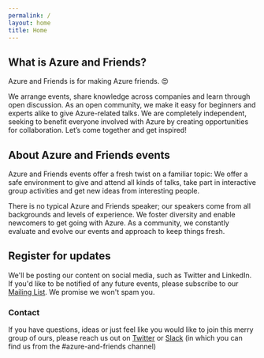 ```yaml
---
permalink: /
layout: home
title: Home
---
```


## What is Azure and Friends?

Azure and Friends is for making Azure friends. :heart_eyes:

We arrange events, share knowledge across companies and learn through open discussion. As an open community, we make it easy for beginners and experts alike to give Azure-related talks. We are completely independent, seeking to benefit everyone involved with Azure by creating opportunities for collaboration. Let’s come together and get inspired!

## About Azure and Friends events

Azure and Friends events offer a fresh twist on a familiar topic: We offer a safe environment to give and attend all kinds of talks, take part in interactive group activities and get new ideas from interesting people. 

There is no typical Azure and Friends speaker; our speakers come from all backgrounds and levels of experience. We foster diversity and enable newcomers to get going with Azure. As a community, we constantly evaluate and evolve our events and approach to keep things fresh.

## Register for updates

We'll be posting our content on social media, such as Twitter and LinkedIn. If you'd like to be notified of any future events, please subscribe to our [Mailing List](http://eepurl.com/hMQdOT). We promise we won't spam you.

### Contact

If you have questions, ideas or just feel like you would like to join this merry group of ours, please reach us out on [Twitter]( azureandfriends) or [Slack](https://msgurut.azurewebsites.net/) (in which you can find us from the #azure-and-friends channel)
